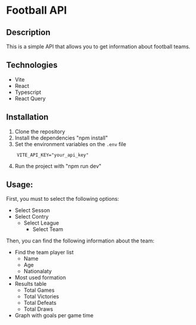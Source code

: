 # Football API

## Description

This is a simple API that allows you to get information about football teams.

## Technologies

- Vite
- React
- Typescript
- React Query

## Installation

1. Clone the repository
2. Install the dependencies "npm install"
3. Set the environment variables on the `.env` file

```
    VITE_API_KEY="your_api_key"
```

4. Run the project with "npm run dev"

## Usage:

First, you must to select the following options:

- Select Sesson
- Select Contry
  - Select League
    - Select Team

Then, you can find the following information about the team:

- Find the team player list
  - Name
  - Age
  - Nationalaty
- Most used formation
- Results table
  - Total Games
  - Total Victories
  - Total Defeats
  - Total Draws
- Graph with goals per game time
